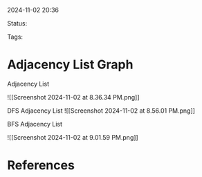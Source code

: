 2024-11-02 20:36

Status:

Tags:

# Adjacency List Graph

Adjacency List

![[Screenshot 2024-11-02 at 8.36.34 PM.png]]

DFS Adjacency List
 ![[Screenshot 2024-11-02 at 8.56.01 PM.png]]

BFS Adjacency List

![[Screenshot 2024-11-02 at 9.01.59 PM.png]]
# References


